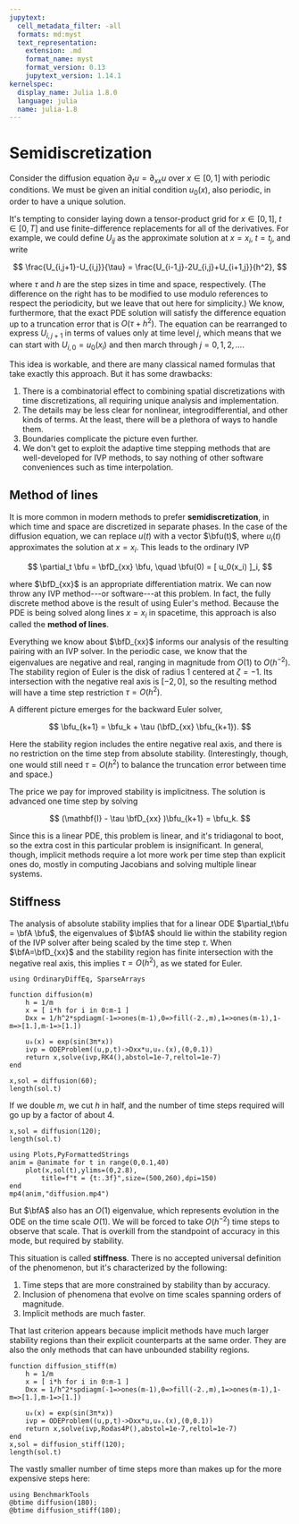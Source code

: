 ```yaml
---
jupytext:
  cell_metadata_filter: -all
  formats: md:myst
  text_representation:
    extension: .md
    format_name: myst
    format_version: 0.13
    jupytext_version: 1.14.1
kernelspec:
  display_name: Julia 1.8.0
  language: julia
  name: julia-1.8
---
```


# Semidiscretization

Consider the diffusion equation $\partial_t u = \partial_{xx} u$ over $x\in[0,1]$ with periodic conditions. We must be given an initial condition $u_0(x)$, also periodic, in order to have a unique solution. 

It's tempting to consider laying down a tensor-product grid for $x\in[0,1]$, $t\in[0,T]$ and use finite-difference replacements for all of the derivatives. For example, we could define $U_{ij}$ as the approximate solution at $x=x_i$, $t=t_j$, and write

$$
\frac{U_{i,j+1}-U_{i,j}}{\tau}  = \frac{U_{i-1,j}-2U_{i,j}+U_{i+1,j}}{h^2}, 
$$

where $\tau$ and $h$ are the step sizes in time and space, respectively. (The difference on the right has to be modified to use modulo references to respect the periodicity, but we leave that out here for simplicity.) We know, furthermore, that the exact PDE solution will satisfy the difference equation up to a truncation error that is $O(\tau + h^2)$. The equation can be rearranged to express $U_{i,j+1}$ in terms of values only at time level $j$, which means that we can start with $U_{i,0}=u_0(x_i)$ and then march through $j=0,1,2,\ldots$. 

This idea is workable, and there are many classical named formulas that take exactly this approach. But it has some drawbacks:

1. There is a combinatorial effect to combining spatial discretizations with time discretizations, all requiring unique analysis and implementation.
2. The details may be less clear for nonlinear, integrodifferential, and other kinds of terms. At the least, there will be a plethora of ways to handle them.
3. Boundaries complicate the picture even further.
4. We don't get to exploit the adaptive time stepping methods that are well-developed for IVP methods, to say nothing of other software conveniences such as time interpolation.

## Method of lines 

It is more common in modern methods to prefer **semidiscretization**, in which time and space are discretized in separate phases. In the case of the diffusion equation, we can replace $u(t)$ with a vector $\bfu(t)$, where $u_i(t)$ approximates the solution at $x=x_i$. This leads to the ordinary IVP

$$
\partial_t \bfu = \bfD_{xx} \bfu, \quad \bfu(0) = [ u_0(x_i) ]_i, 
$$

where $\bfD_{xx}$ is an appropriate differentiation matrix. We can now throw any IVP method---or software---at this problem. In fact, the fully discrete method above is the result of using Euler's method. Because the PDE is being solved along lines $x=x_i$ in spacetime, this approach is also called the **method of lines**.

Everything we know about $\bfD_{xx}$ informs our analysis of the resulting pairing with an IVP solver. In the periodic case, we know that the eigenvalues are negative and real, ranging in magnitude from $O(1)$ to $O(h^{-2})$. The stability region of Euler is the disk of radius 1 centered at $\zeta=-1$. Its intersection with the negative real axis is $[-2,0]$, so the resulting method will have a time step restriction $\tau = O(h^2)$. 

A different picture emerges for the backward Euler solver, 

$$
\bfu_{k+1} = \bfu_k + \tau (\bfD_{xx} \bfu_{k+1}). 
$$

Here the stability region includes the entire negative real axis, and there is no restriction on the time step from absolute stability. (Interestingly, though, one would still need $\tau=O(h^2)$ to balance the truncation error between time and space.) 

The price we pay for improved stability is implicitness. The solution is advanced one time step by solving

$$
(\mathbf{I} - \tau \bfD_{xx} )\bfu_{k+1} = \bfu_k. 
$$

Since this is a linear PDE, this problem is linear, and it's tridiagonal to boot, so the extra cost in this particular problem is insignificant. In general, though, implicit methods require a lot more work per time step than explicit ones do, mostly in computing Jacobians and solving multiple linear systems.

## Stiffness

The analysis of absolute stability implies that for a linear ODE $\partial_t\bfu = \bfA \bfu$, the eigenvalues of $\bfA$ should lie within the stability region of the IVP solver after being scaled by the time step $\tau$. When $\bfA=\bfD_{xx}$ and the stability region has finite intersection with the negative real axis, this implies $\tau = O(h^2)$, as we stated for Euler.

```{code-cell}
using OrdinaryDiffEq, SparseArrays

function diffusion(m)
    h = 1/m
    x = [ i*h for i in 0:m-1 ]
    Dxx = 1/h^2*spdiagm(-1=>ones(m-1),0=>fill(-2.,m),1=>ones(m-1),1-m=>[1.],m-1=>[1.])

    u₀(x) = exp(sin(3π*x))
    ivp = ODEProblem((u,p,t)->Dxx*u,u₀.(x),(0,0.1))
    return x,solve(ivp,RK4(),abstol=1e-7,reltol=1e-7)
end
```

```{code-cell}
x,sol = diffusion(60);
length(sol.t)
```

If we double $m$, we cut $h$ in half, and the number of time steps required will go up by a factor of about 4.

```{code-cell}
x,sol = diffusion(120);
length(sol.t)
```

```{code-cell}
using Plots,PyFormattedStrings
anim = @animate for t in range(0,0.1,40)
    plot(x,sol(t),ylims=(0,2.8),
        title=f"t = {t:.3f}",size=(500,260),dpi=150)
end
mp4(anim,"diffusion.mp4")
```

But $\bfA$ also has an $O(1)$ eigenvalue, which represents evolution in the ODE on the time scale $O(1)$. We will be forced to take $O(h^{-2})$ time steps to observe that scale. That is overkill from the standpoint of accuracy in this mode, but required by stability.

This situation is called **stiffness**. There is no accepted universal definition of the phenomenon, but it's characterized by the following:

1. Time steps that are more constrained by stability than by accuracy.
2. Inclusion of phenomena that evolve on time scales spanning orders of magnitude.
3. Implicit methods are much faster.

That last criterion appears because implicit methods have much larger stability regions than their explicit counterparts at the same order. They are also the only methods that can have unbounded stability regions.

```{code-cell}
function diffusion_stiff(m)
    h = 1/m
    x = [ i*h for i in 0:m-1 ]
    Dxx = 1/h^2*spdiagm(-1=>ones(m-1),0=>fill(-2.,m),1=>ones(m-1),1-m=>[1.],m-1=>[1.])

    u₀(x) = exp(sin(3π*x))
    ivp = ODEProblem((u,p,t)->Dxx*u,u₀.(x),(0,0.1))
    return x,solve(ivp,Rodas4P(),abstol=1e-7,reltol=1e-7)
end
x,sol = diffusion_stiff(120);
length(sol.t)
```

The vastly smaller number of time steps more than makes up for the more expensive steps here:

```{code-cell}
using BenchmarkTools
@btime diffusion(180);
@btime diffusion_stiff(180);
```

